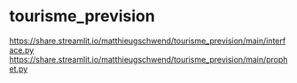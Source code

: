 # tourisme_prevision
https://share.streamlit.io/matthieugschwend/tourisme_prevision/main/interface.py
https://share.streamlit.io/matthieugschwend/tourisme_prevision/main/prophet.py
